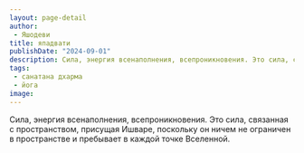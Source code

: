 ```yaml
---
layout: page-detail
author:
 - Яшодеви
title: япадвати
publishDate: "2024-09-01"
description: Сила, энергия всенаполнения, всепроникновения. Это сила, связанная с пространством, присущая Ишваре, поскольку он ничем не ограничен в пространстве и пребывает в каждой точке Вселенной.
tags:
 - санатана дхарма
 - йога
image: 
---
```


Сила, энергия всенаполнения, всепроникновения. Это сила, связанная с пространством, присущая Ишваре, поскольку он ничем не ограничен в пространстве и пребывает в каждой точке Вселенной.

